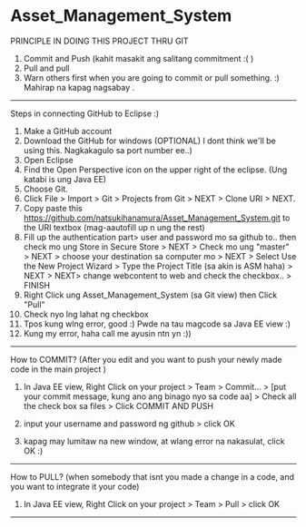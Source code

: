 # Asset_Management_System
PRINCIPLE IN DOING THIS PROJECT THRU GIT
1. Commit and Push (kahit masakit ang salitang commitment :( )
2. Pull and pull 
3. Warn others first when you are going to commit or pull something. :) Mahirap na kapag nagsabay .
----------------------------------------------------------------------------------------------------
Steps in connecting GitHub to Eclipse :)
1. Make a GitHub account
2. Download the GitHub for windows (OPTIONAL) I dont think we'll be using this. Nagkakagulo sa port number ee..)
3. Open Eclipse
4. Find the Open Perspective icon on the upper right of the eclipse. (Ung katabi is ung Java EE)
5. Choose Git.
6. Click File > Import > Git > Projects from Git > NEXT > Clone URI > NEXT.
7. Copy paste this https://github.com/natsukihanamura/Asset_Management_System.git to the URI textbox (mag-aautofill up n ung the rest)
8. Fill up the authentication part> user and password mo sa github to.. then check mo ung Store in Secure Store > NEXT > Check mo ung "master" > NEXT > choose your destination sa computer mo > NEXT > Select Use the New Project Wizard > Type the Project Title (sa akin is  ASM haha) > NEXT > NEXT> change webcontent to web and check the checkbox.. > FINISH
9. Right Click ung Asset_Management_System (sa Git view) then Click "Pull"
10. Check nyo lng lahat ng checkbox
11. Tpos kung wlng error, good :) Pwde na tau magcode sa Java EE view :)
12. Kung my error, haha call me ayusin ntn yn :)) 

-----------------------------------------------------------------------------------------------------------
How to COMMIT? (After you edit and you want to push your newly made code in the main project )
1. In Java EE view, Right Click on your project > Team > Commit... > [put your commit message, kung ano ang binago nyo sa code aa] > Check all the check box sa files > Click COMMIT AND PUSH

2. input your username and password ng github > click OK

3. kapag may lumitaw na new window, at wlang error na nakasulat, click OK :)

-----------------------------------------------------------------------------------------------------------
How to PULL? (when somebody that isnt you made a change in a code, and you want to integrate it your code)
1. In Java EE view, Right Click on your project > Team > Pull > click OK 

-----------------------------------------------------------------------------------------------------------



